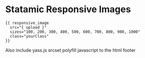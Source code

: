 Statamic Responsive Images
==========================
```
{{ responsive_image
  src="{ upload }"
  sizes="100, 200, 300, 400, 500, 600, 700, 800, 900, 1000"
  class="yourClass"
}}
```
Also include yass.js srcset polyfill javascript to the html footer